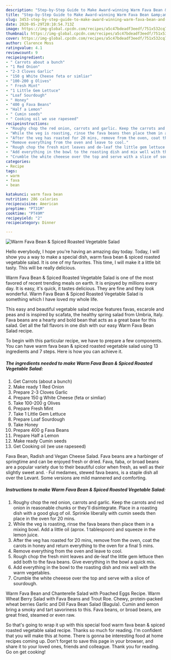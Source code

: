 ```yaml
---
description: "Step-by-Step Guide to Make Award-winning Warm Fava Bean &amp;amp; Spiced Roasted Vegetable Salad"
title: "Step-by-Step Guide to Make Award-winning Warm Fava Bean &amp;amp; Spiced Roasted Vegetable Salad"
slug: 3453-step-by-step-guide-to-make-award-winning-warm-fava-bean-and-amp-spiced-roasted-vegetable-salad
date: 2020-05-29T20:10:54.713Z
image: https://img-global.cpcdn.com/recipes/a5c47bdeadf3eedf/751x532cq70/warm-fava-bean-spiced-roasted-vegetable-salad-recipe-main-photo.jpg
thumbnail: https://img-global.cpcdn.com/recipes/a5c47bdeadf3eedf/751x532cq70/warm-fava-bean-spiced-roasted-vegetable-salad-recipe-main-photo.jpg
cover: https://img-global.cpcdn.com/recipes/a5c47bdeadf3eedf/751x532cq70/warm-fava-bean-spiced-roasted-vegetable-salad-recipe-main-photo.jpg
author: Clarence Moss
ratingvalue: 4.1
reviewcount: 9
recipeingredient:
- " Carrots about a bunch"
- "1 Red Onion"
- "2-3 Cloves Garlic"
- "150 g White Cheese feta or simliar"
- "100-200 g Olives"
- " Fresh Mint"
- "1 Little Gem Lettuce"
- "Loaf Sourdough"
- " Honey"
- "400 g Fava Beans"
- "Half a Lemon"
- " Cumin seeds"
- " Cooking oil we use rapeseed"
recipeinstructions:
- "Roughy chop the red onion, carrots and garlic. Keep the carrots and red onion in reasonable chunks or they&#39;ll disintegrate. Place in a roasting dish with a good glug of oil. Sprinkle liberally with cumin seeds then place in the oven for 20 mins."
- "While the veg is roasting, rinse the fava beans then place them in a mixing bowl. Add a little oil (aprox. 1 tablespoon) and squeeze in the lemon juice."
- "After the veg has roasted for 20 mins, remove from the oven, coat the carots in honey and return everything to the oven for a final 5 mins."
- "Remove everything from the oven and leave to cool."
- "Rough chop the fresh mint leaves and de-leaf the little gem lettuce then add both to the fava beans. Give everything in the bowl a quick mix."
- "Add everything in the bowl to the roasting dish and mix well with the warm vegetables."
- "Crumble the white cheeese over the top and serve with a slice of sourdough."
categories:
- Recipe
tags:
- warm
- fava
- bean

katakunci: warm fava bean 
nutrition: 286 calories
recipecuisine: American
preptime: "PT31M"
cooktime: "PT49M"
recipeyield: "2"
recipecategory: Dinner

---
```



![Warm Fava Bean &amp; Spiced Roasted Vegetable Salad](https://img-global.cpcdn.com/recipes/a5c47bdeadf3eedf/751x532cq70/warm-fava-bean-spiced-roasted-vegetable-salad-recipe-main-photo.jpg)

Hello everybody, I hope you're having an amazing day today. Today, I will show you a way to make a special dish, warm fava bean &amp; spiced roasted vegetable salad. It is one of my favorites. This time, I will make it a little bit tasty. This will be really delicious.

Warm Fava Bean &amp; Spiced Roasted Vegetable Salad is one of the most favored of recent trending meals on earth. It is enjoyed by millions every day. It is easy, it's quick, it tastes delicious. They are fine and they look wonderful. Warm Fava Bean &amp; Spiced Roasted Vegetable Salad is something which I have loved my whole life.

This easy and beautiful vegetable salad recipe features favas, escarole and peas and is inspired by scafata, the healthy spring salad from Umbria, Italy. Fava beans are a hearty and bold bean that acts as a great base for this salad. Get all the fall flavors in one dish with our easy Warm Fava Bean Salad recipe.


To begin with this particular recipe, we have to prepare a few components. You can have warm fava bean &amp; spiced roasted vegetable salad using 13 ingredients and 7 steps. Here is how you can achieve it.

<!--inarticleads1-->

##### The ingredients needed to make Warm Fava Bean &amp; Spiced Roasted Vegetable Salad:

1. Get  Carrots (about a bunch)
1. Make ready 1 Red Onion
1. Prepare 2-3 Cloves Garlic
1. Prepare 150 g White Cheese (feta or simliar)
1. Take 100-200 g Olives
1. Prepare  Fresh Mint
1. Take 1 Little Gem Lettuce
1. Prepare Loaf Sourdough
1. Take  Honey
1. Prepare 400 g Fava Beans
1. Prepare Half a Lemon
1. Make ready  Cumin seeds
1. Get  Cooking oil (we use rapeseed)


Fava Bean, Radish and Vegan Cheese Salad. Fava beans are a harbinger of springtime and can be enjoyed fresh or dried. Fava, faba, or broad beans are a popular variety due to their beautiful color when fresh, as well as their slightly sweet and. · Ful medames, stewed fava beans, is a staple dish all over the Levant. Some versions are mild mannered and comforting. 

<!--inarticleads2-->

##### Instructions to make Warm Fava Bean &amp; Spiced Roasted Vegetable Salad:

1. Roughy chop the red onion, carrots and garlic. Keep the carrots and red onion in reasonable chunks or they&#39;ll disintegrate. Place in a roasting dish with a good glug of oil. Sprinkle liberally with cumin seeds then place in the oven for 20 mins.
1. While the veg is roasting, rinse the fava beans then place them in a mixing bowl. Add a little oil (aprox. 1 tablespoon) and squeeze in the lemon juice.
1. After the veg has roasted for 20 mins, remove from the oven, coat the carots in honey and return everything to the oven for a final 5 mins.
1. Remove everything from the oven and leave to cool.
1. Rough chop the fresh mint leaves and de-leaf the little gem lettuce then add both to the fava beans. Give everything in the bowl a quick mix.
1. Add everything in the bowl to the roasting dish and mix well with the warm vegetables.
1. Crumble the white cheeese over the top and serve with a slice of sourdough.


Warm Fava Bean and Chanterelle Salad with Poached Eggs Recipe. Warm Wheat Berry Salad with Fava Beans and Trout Roe. Chewy, protein-packed wheat berries Garlic and Dill Fava Bean Salad (Bagula). Cumin and lemon bring a smoky and tart savoriness to this. Fava beans, or broad beans, are great fried, steamed or even raw. 

So that's going to wrap it up with this special food warm fava bean &amp; spiced roasted vegetable salad recipe. Thanks so much for reading. I'm confident that you will make this at home. There is gonna be interesting food at home recipes coming up. Don't forget to save this page in your browser, and share it to your loved ones, friends and colleague. Thank you for reading. Go on get cooking!
